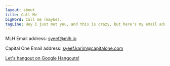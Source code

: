 ```yaml
---
layout: about
title: Call Me
bigWord: Call me (maybe).
tagLine: Hey I just met you, and this is crazy, but here's my email address, and Google Hangouts.
---
```


MLH Email address: syeef@mlh.io

Capital One Email address: syeef.karim@capitalone.com

<a id="links" href="https://hangouts.google.com/hangouts/_/majorleaguehacking.com/hey?hl=en&authuser=0" target="_blank">Let's hangout on Google Hangouts!</a>